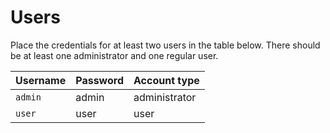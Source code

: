 # Users

Place the credentials for at least two users in the table below. There should be at least one administrator and one regular user.


| Username | Password | Account type  |
|----------|----------|---------------|
| `admin`  | admin    | administrator |
| `user`   | user     | user          |


